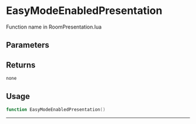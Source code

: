 # EasyModeEnabledPresentation
Function name in RoomPresentation.lua
## Parameters

## Returns
`none`
## Usage
```lua
function EasyModeEnabledPresentation()
```
---
